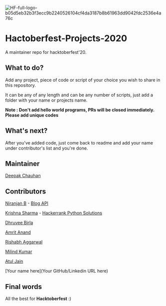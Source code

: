 ![HF-full-logo-b05d5eb32b3f3ecc9b2240526104cf4da3187b8b61963dd9042fdc2536e4a76c](https://user-images.githubusercontent.com/34307370/94694710-bdb6af80-0352-11eb-9665-10bbe937e277.png)




# Hactoberfest-Projects-2020
A maintainer repo for hacktoberfest'20.

## What to do?
Add any project, piece of code or script of your choice you wish to share in this repository.

It can be any of any length and can be any number of scripts, just add a folder with your name or projects name.

**Note : Don't add hello world programs, PRs will be closed immediately. Please add unique codes**

## What's next?
After you've added code, just come back to readme and add your name under contributor's list and you're done.

## Maintainer
[Deepak Chauhan](https://linkedin.com/in/deepakchauhan878)

## Contributors
[Niranjan B](https://github.com/niranjanneeru) - [Blog API](BlogAPI/README.md)

[Krishna Sharma](https://github.com/krishna16sharma) - [Hackerrank Python Solutions](Hackerrank-Python)

[Dhruvee Birla](https://github.com/dhruvxx)

[Amrit Anand](https://github.com/galahad42)

[Rishabh Aggarwal](https://github.com/passionatecricketer)

[Milind Kumar](https://github.com/Graviton5)

[Atul Jain](https://github.com/atulj968)

[Your name here](Your GitHub/Linkedin URL here)

## Final words
All the best for **Hacktoberfest** :)
